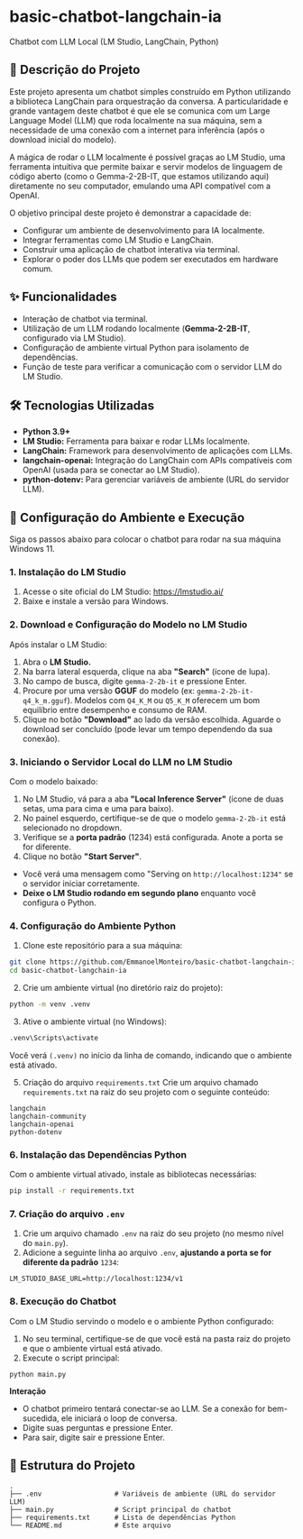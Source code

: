 # basic-chatbot-langchain-ia
Chatbot com LLM Local (LM Studio, LangChain, Python)

## 📝 Descrição do Projeto
Este projeto apresenta um chatbot simples construído em Python utilizando a biblioteca LangChain para orquestração da conversa. A particularidade e grande vantagem deste chatbot é que ele se comunica com um Large Language Model (LLM) que roda localmente na sua máquina, sem a necessidade de uma conexão com a internet para inferência (após o download inicial do modelo).

A mágica de rodar o LLM localmente é possível graças ao LM Studio, uma ferramenta intuitiva que permite baixar e servir modelos de linguagem de código aberto (como o Gemma-2-2B-IT, que estamos utilizando aqui) diretamente no seu computador, emulando uma API compatível com a OpenAI.

O objetivo principal deste projeto é demonstrar a capacidade de:
* Configurar um ambiente de desenvolvimento para IA localmente.
* Integrar ferramentas como LM Studio e LangChain.
* Construir uma aplicação de chatbot interativa via terminal.
* Explorar o poder dos LLMs que podem ser executados em hardware comum.

## ✨ Funcionalidades
* Interação de chatbot via terminal.
* Utilização de um LLM rodando localmente (**Gemma-2-2B-IT**, configurado via LM Studio).
* Configuração de ambiente virtual Python para isolamento de dependências.
* Função de teste para verificar a comunicação com o servidor LLM do LM Studio.

## 🛠️ Tecnologias Utilizadas
* **Python 3.9+**
* **LM Studio:** Ferramenta para baixar e rodar LLMs localmente.
* **LangChain:** Framework para desenvolvimento de aplicações com LLMs.
* **langchain-openai:** Integração do LangChain com APIs compatíveis com OpenAI (usada para se conectar ao LM Studio).
* **python-dotenv:** Para gerenciar variáveis de ambiente (URL do servidor LLM).

## 🚀 Configuração do Ambiente e Execução
Siga os passos abaixo para colocar o chatbot para rodar na sua máquina Windows 11.

### 1. Instalação do LM Studio
1. Acesse o site oficial do LM Studio: https://lmstudio.ai/
2. Baixe e instale a versão para Windows.

### 2. Download e Configuração do Modelo no LM Studio
Após instalar o LM Studio:

1. Abra o **LM Studio.**
2. Na barra lateral esquerda, clique na aba **"Search"** (ícone de lupa).
3. No campo de busca, digite `gemma-2-2b-it` e pressione Enter.
4. Procure por uma versão **GGUF** do modelo (ex: `gemma-2-2b-it-q4_k_m.gguf`). Modelos com `Q4_K_M` ou `Q5_K_M` oferecem um bom equilíbrio entre desempenho e consumo de RAM.
5. Clique no botão **"Download"** ao lado da versão escolhida. Aguarde o download ser concluído (pode levar um tempo dependendo da sua conexão).

### 3. Iniciando o Servidor Local do LLM no LM Studio
Com o modelo baixado:

1. No LM Studio, vá para a aba **"Local Inference Server"** (ícone de duas setas, uma para cima e uma para baixo).
2. No painel esquerdo, certifique-se de que o modelo `gemma-2-2b-it` está selecionado no dropdown.
3. Verifique se a **porta padrão** (1234) está configurada. Anote a porta se for diferente.
4. Clique no botão **"Start Server"**.
* Você verá uma mensagem como "Serving on `http://localhost:1234"` se o servidor iniciar corretamente.
* **Deixe o LM Studio rodando em segundo plano** enquanto você configura o Python.

### 4. Configuração do Ambiente Python
1. Clone este repositório para a sua máquina:
```Bash
git clone https://github.com/EmmanoelMonteiro/basic-chatbot-langchain-ia.git
cd basic-chatbot-langchain-ia
```

2. Crie um ambiente virtual (no diretório raiz do projeto):
```Bash
python -m venv .venv
```

3. Ative o ambiente virtual (no Windows):
```Bash
.venv\Scripts\activate
```
Você verá `(.venv)` no início da linha de comando, indicando que o ambiente está ativado.

5. Criação do arquivo `requirements.txt`
Crie um arquivo chamado `requirements.txt` na raiz do seu projeto com o seguinte conteúdo:

```
langchain
langchain-community
langchain-openai
python-dotenv
```

### 6. Instalação das Dependências Python
Com o ambiente virtual ativado, instale as bibliotecas necessárias:

```Bash
pip install -r requirements.txt
```

### 7. Criação do arquivo `.env`
1. Crie um arquivo chamado `.env` na raiz do seu projeto (no mesmo nível do `main.py`).
2. Adicione a seguinte linha ao arquivo `.env`, **ajustando a porta se for diferente da padrão** `1234`:
```
LM_STUDIO_BASE_URL=http://localhost:1234/v1
```

### 8. Execução do Chatbot
Com o LM Studio servindo o modelo e o ambiente Python configurado:

1. No seu terminal, certifique-se de que você está na pasta raiz do projeto e que o ambiente virtual está ativado.
2. Execute o script principal:
```
python main.py
```

**Interação**
* O chatbot primeiro tentará conectar-se ao LLM. Se a conexão for bem-sucedida, ele iniciará o loop de conversa.
* Digite suas perguntas e pressione Enter.
* Para sair, digite sair e pressione Enter.

## 📁 Estrutura do Projeto
```shell
.
├── .env                  # Variáveis de ambiente (URL do servidor LLM)
├── main.py               # Script principal do chatbot
├── requirements.txt      # Lista de dependências Python
└── README.md             # Este arquivo
```
